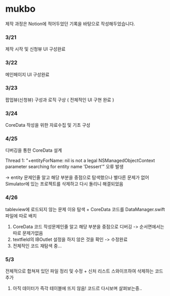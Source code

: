 # mukbo
제작 과정은 Notion에 적어두었던 기록을 바탕으로 작성해두었습니다.

### 3/21
제작 시작 및 신청뷰 UI 구성완료

### 3/22
메인페이지 UI 구성완료

### 3/23
팝업뷰(신청뷰) 구성과 로직 구상 ( 전체적인 UI 구현 완료 )

### 3/24
CoreData 작성을 위한 자료수집 및 기초 구성

### 4/25
디버깅을 통한 CoreData 설계

Thread 1: "+entityForName: nil is not a legal NSManagedObjectContext parameter searching for entity name 'Dessert'” 오류 발생

-> entity 문제인줄 알고 해당 부분을 중점으로 탐색했으나 별다른 문제가 없어 Simulator에 있는 프로젝트를 삭제하고 다시 돌리니 해결되었음

### 4/26 
tableview에 로드되지 않는 문제 이유 탐색 + CoreData 코드를 DataManager.swift 파일에 따로 배치
1. CoreData 코드 작성문제인줄 알고 해당 부분을 중점으로 디버깅 -> 순서면에서는 따로 문제가없음
2. textfield의 IBOutlet 설정을 하지 않은 것을 확인 -> 수정완료
3. 전체적인 코드 재탐색 중...

### 5/3
전체적으로 합쳐져 있던 파일 정리 및 수정 + 신처 리스트 스와이프하여 삭제하는 코드 추가
1. 아직 데이터가 즉각 테이블에 뜨지 않음! 코드르 다시보며 살펴보는중..
